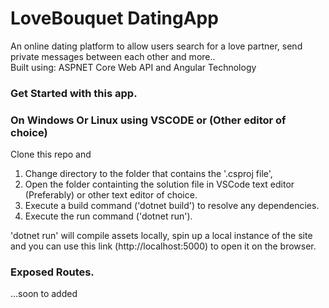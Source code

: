 # LoveBouquet DatingApp
An online dating platform to allow users search for a love partner, send private messages between each other and more..   
Built using: ASPNET Core Web API and Angular Technology     

### Get Started with this app.
### On Windows Or Linux using VSCODE or (Other editor of choice)
Clone this repo and 
1. Change directory to the folder that contains the '.csproj file',
2. Open the folder containting the solution file in VSCode text editor (Preferably) or other text editor of choice.
3. Execute a build command ('dotnet build') to resolve any dependencies.
4. Execute the run command ('dotnet run').

'dotnet run' will compile assets locally, spin up a local instance of the site and you can use 
this link (http://localhost:5000) to open it on the browser.

### Exposed Routes.
...soon to added
